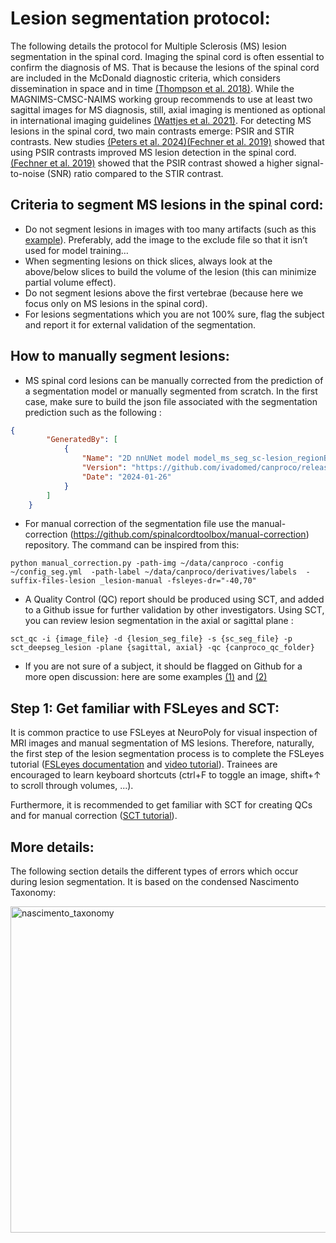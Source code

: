 # Lesion segmentation protocol:

The following details the protocol for Multiple Sclerosis (MS) lesion segmentation in the spinal cord.
Imaging the spinal cord is often essential to confirm the diagnosis of MS. That is because the lesions of the spinal cord are included in the McDonald diagnostic criteria, which considers dissemination in space and in time [(Thompson et al. 2018)](https://pubmed.ncbi.nlm.nih.gov/29275977/). While the MAGNIMS-CMSC-NAIMS working group recommends to use at least two sagittal images for MS diagnosis, still, axial imaging is mentioned as optional in international imaging guidelines [(Wattjes et al. 2021)](https://pubmed.ncbi.nlm.nih.gov/34139157/).
For detecting MS lesions in the spinal cord, two main contrasts emerge: PSIR and STIR contrasts. New studies [(Peters et al. 2024)](https://pubmed.ncbi.nlm.nih.gov/38289376/)[(Fechner et al. 2019)](https://pubmed.ncbi.nlm.nih.gov/30679225/) showed that using PSIR contrasts improved MS lesion detection in the spinal cord. [(Fechner et al. 2019)](https://pubmed.ncbi.nlm.nih.gov/30679225/) showed that the PSIR contrast showed a higher signal-to-noise (SNR) ratio compared to the STIR contrast. 

## Criteria to segment MS lesions in the spinal cord:

- Do not segment lesions in images with too many artifacts (such as this [example](https://github.com/ivadomed/canproco/issues/53#issue-1938136790)). Preferably, add the image to the exclude file so that it isn’t used for model training…
- When segmenting lesions on thick slices, always look at the above/below slices to build the volume of the lesion (this can minimize partial volume effect).
- Do not segment lesions above the first vertebrae (because here we focus only on MS lesions in the spinal cord). 
- For lesions segmentations which you are not 100% sure, flag the subject and report it for external validation of the segmentation.

## How to manually segment lesions:

- MS spinal cord lesions can be manually corrected from the prediction of a segmentation model or manually segmented from scratch. In the first case, make sure to build the json file associated with the segmentation prediction such as the following :

```json
{
        "GeneratedBy": [
            {
                "Name": "2D nnUNet model model_ms_seg_sc-lesion_regionBased.zip",
                "Version": "https://github.com/ivadomed/canproco/releases/tag/r20240125",
                "Date": "2024-01-26"
            }
        ]
    }
```

- For manual correction of the segmentation file use the manual-correction (https://github.com/spinalcordtoolbox/manual-correction) repository. The command can be inspired from this: 

```console
python manual_correction.py -path-img ~/data/canproco -config ~/config_seg.yml  -path-label ~/data/canproco/derivatives/labels  -suffix-files-lesion _lesion-manual -fsleyes-dr="-40,70"
``` 

- A Quality Control (QC) report should be produced using SCT, and added to a Github issue for further validation by other investigators. Using SCT, you can review lesion segmentation in the axial or sagittal plane :

```console
sct_qc -i {image_file} -d {lesion_seg_file} -s {sc_seg_file} -p sct_deepseg_lesion -plane {sagittal, axial} -qc {canproco_qc_folder}
```  

- If you are not sure of a subject, it should be flagged on Github for a more open discussion: here are some examples [(1)](https://github.com/ivadomed/ms-lesion-agnostic/issues/4#issuecomment-1947326493) and [(2)](https://github.com/ivadomed/ms-lesion-agnostic/issues/4#issuecomment-1947338624)

## Step 1: Get familiar with FSLeyes and SCT:
It is common practice to use FSLeyes at NeuroPoly for visual inspection of MRI images and manual segmentation of MS lesions. Therefore, naturally, the first step of the lesion segmentation process is to complete the FSLeyes tutorial ([FSLeyes documentation](https://open.win.ox.ac.uk/pages/fsl/fsleyes/fsleyes/userdoc/) and [video tutorial](https://www.youtube.com/playlist?list=PLIQIswOrUH69qFMNg8KYkEGkvCNEwlnfT)). Trainees are encouraged to learn keyboard shortcuts (ctrl+F to toggle an image, shift+↑ to scroll through volumes, ...).

Furthermore, it is recommended to get familiar with SCT for creating QCs and for manual correction ([SCT tutorial](https://spinalcordtoolbox.com/user_section/tutorials.html)). 

## More details:
The following section details the different types of errors which occur during lesion segmentation. It is based on the condensed Nascimento Taxonomy:

<img width="522" alt="nascimento_taxonomy" src="https://github.com/ivadomed/canproco/assets/67429280/36d9e45e-4a36-40f0-a4f5-e5f3ea3f06a0">

